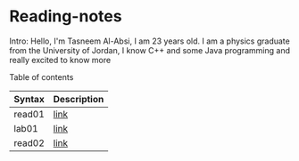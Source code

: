 # Reading-notes

Intro: Hello, I'm Tasneem Al-Absi, I am 23 years old. I am a physics graduate from the University of Jordan, I know C++ and some Java programming and really excited to know more

Table of contents

| Syntax      | Description |
| ----------- | ----------- |
| read01     | [link](https://github.com/Tasneemalabsi/reading-notes/blob/main/read01.md)     |
| lab01   | [link](https://github.com/Tasneemalabsi/reading-notes/blob/main/lab01.md)       |
| read02  | [link](https://github.com/Tasneemalabsi/reading-notes/blob/main/read02.md)      |

